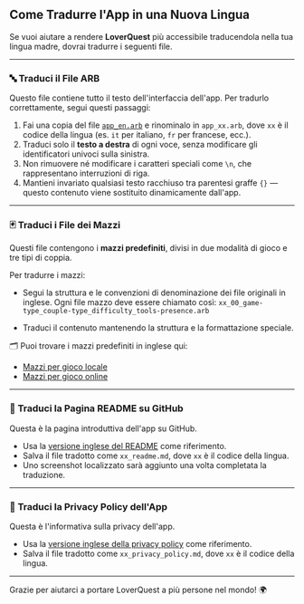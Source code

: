 ## Come Tradurre l'App in una Nuova Lingua

Se vuoi aiutare a rendere **LoverQuest** più accessibile traducendola nella tua lingua madre, dovrai tradurre i seguenti file.

---

### 🔤 Traduci il File ARB

Questo file contiene tutto il testo dell'interfaccia dell'app. Per tradurlo correttamente, segui questi passaggi:

1. Fai una copia del file [`app_en.arb`](https://github.com/H3rz3n/loverquest/blob/main/lib/l10n/app_en.arb) e rinominalo in `app_xx.arb`, dove `xx` è il codice della lingua (es. `it` per italiano, `fr` per francese, ecc.).
2. Traduci solo il **testo a destra** di ogni voce, senza modificare gli identificatori univoci sulla sinistra.
3. Non rimuovere né modificare i caratteri speciali come `\n`, che rappresentano interruzioni di riga.
4. Mantieni invariato qualsiasi testo racchiuso tra parentesi graffe `{}` — questo contenuto viene sostituito dinamicamente dall'app.

---

### 🃏 Traduci i File dei Mazzi

Questi file contengono i **mazzi predefiniti**, divisi in due modalità di gioco e tre tipi di coppia.

Per tradurre i mazzi:

- Segui la struttura e le convenzioni di denominazione dei file originali in inglese.
  Ogni file mazzo deve essere chiamato così:
  `xx_00_game-type_couple-type_difficulty_tools-presence.arb`

- Traduci il contenuto mantenendo la struttura e la formattazione speciale.

🗂️ Puoi trovare i mazzi predefiniti in inglese qui:

- [Mazzi per gioco locale](https://github.com/H3rz3n/loverquest/tree/main/assets/default_decks/presence/en)
- [Mazzi per gioco online](https://github.com/H3rz3n/loverquest/tree/main/assets/default_decks/distance/en)

---

### 📄 Traduci la Pagina README su GitHub

Questa è la pagina introduttiva dell'app su GitHub.

- Usa la [versione inglese del README](https://github.com/H3rz3n/loverquest/blob/main/github_pages/readme/en_readme.md) come riferimento.
- Salva il file tradotto come `xx_readme.md`, dove `xx` è il codice della lingua.
- Uno screenshot localizzato sarà aggiunto una volta completata la traduzione.

---

### 🔐 Traduci la Privacy Policy dell'App

Questa è l'informativa sulla privacy dell'app.

- Usa la [versione inglese della privacy policy](https://github.com/H3rz3n/loverquest/blob/main/github_pages/privacy_policy/en_privacy_policy.md) come riferimento.
- Salva il file tradotto come `xx_privacy_policy.md`, dove `xx` è il codice della lingua.

---

Grazie per aiutarci a portare LoverQuest a più persone nel mondo! 🌍

